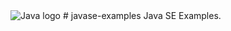 <img src="https://www.vectorlogo.zone/logos/java/java-ar21.svg" alt="Java logo"/>
# javase-examples
Java SE Examples.
